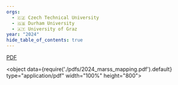 ```yaml
---
orgs:
  - 🇨🇿 Czech Technical University
  - 🇬🇧 Durham University
  - 🇦🇹 University of Graz
year: "2024"
hide_table_of_contents: true
---
```


[PDF](pdfs/2024_marss_mapping.pdf)

<object data={require('./pdfs/2024_marss_mapping.pdf').default} type="application/pdf" width="100%" height="800"></object>

